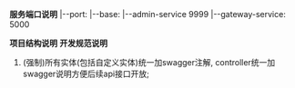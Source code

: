**服务端口说明**
|--port:
  |--base:
    |--admin-service 9999
    |--gateway-service:  5000

**项目结构说明**
**开发规范说明**
1. (强制)所有实体(包括自定义实体)统一加swagger注解, controller统一加swagger说明方便后续api接口开放; 


